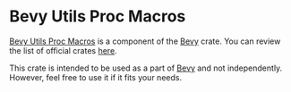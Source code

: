 # Bevy Utils Proc Macros

[Bevy Utils Proc Macros](https://github.com/bevyengine/bevy/tree/main/crates/bevy_utils/macros)   is a component of the [Bevy](https://crates.io/crates/bevy) crate. You can review the list of official crates [here](https://github.com/bevyengine/bevy/tree/main/crates).

This crate is intended to be used as a part of [Bevy](https://crates.io/crates/bevy) and not independently. However, feel free to use it if it fits your needs.
